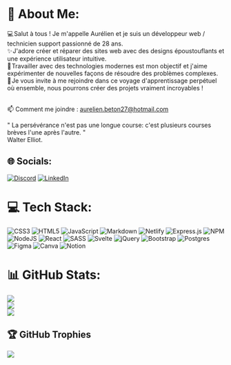# 💫 About Me:
💻 Salut à tous ! Je m'appelle Aurélien et je suis un développeur web / technicien support passionné de 28 ans. <br>✨ J'adore créer et réparer des sites web avec des designs époustouflants et une expérience utilisateur intuitive. <br>🤖 Travailler avec des technologies modernes est mon objectif et j'aime expérimenter de nouvelles façons de résoudre des problèmes complexes. <br>🚀 Je vous invite à me rejoindre dans ce voyage d'apprentissage perpétuel où ensemble, nous pourrons créer des projets vraiment incroyables !<br><br>

📫 Comment me joindre : aurelien.beton27@hotmail.com

" La persévérance n'est pas une longue course: c'est plusieurs courses brèves l'une après l'autre. "<br> Walter Elliot.<br>


## 🌐 Socials:
[![Discord](https://img.shields.io/badge/Discord-%237289DA.svg?logo=discord&logoColor=white)](https://discord.gg/#2852)
[![LinkedIn](https://img.shields.io/badge/LinkedIn-%230077B5.svg?logo=linkedin&logoColor=white)](https://linkedin.com/in/aurelien-beton-67b16b1a3/) 

# 💻 Tech Stack:
![CSS3](https://img.shields.io/badge/css3-%231572B6.svg?style=flat&logo=css3&logoColor=white) ![HTML5](https://img.shields.io/badge/html5-%23E34F26.svg?style=flat&logo=html5&logoColor=white) ![JavaScript](https://img.shields.io/badge/javascript-%23323330.svg?style=flat&logo=javascript&logoColor=%23F7DF1E) ![Markdown](https://img.shields.io/badge/markdown-%23000000.svg?style=flat&logo=markdown&logoColor=white) ![Netlify](https://img.shields.io/badge/netlify-%23000000.svg?style=flat&logo=netlify&logoColor=#00C7B7) ![Express.js](https://img.shields.io/badge/express.js-%23404d59.svg?style=flat&logo=express&logoColor=%2361DAFB) ![NPM](https://img.shields.io/badge/NPM-%23000000.svg?style=flat&logo=npm&logoColor=white) ![NodeJS](https://img.shields.io/badge/node.js-6DA55F?style=flat&logo=node.js&logoColor=white) ![React](https://img.shields.io/badge/react-%2320232a.svg?style=flat&logo=react&logoColor=%2361DAFB) ![SASS](https://img.shields.io/badge/SASS-hotpink.svg?style=flat&logo=SASS&logoColor=white) ![Svelte](https://img.shields.io/badge/svelte-%23f1413d.svg?style=flat&logo=svelte&logoColor=white) ![jQuery](https://img.shields.io/badge/jquery-%230769AD.svg?style=flat&logo=jquery&logoColor=white) ![Bootstrap](https://img.shields.io/badge/bootstrap-%23563D7C.svg?style=flat&logo=bootstrap&logoColor=white) ![Postgres](https://img.shields.io/badge/postgres-%23316192.svg?style=flat&logo=postgresql&logoColor=white) 	![Figma](https://img.shields.io/badge/figma-%23F24E1E.svg?style=flat&logo=figma&logoColor=white) ![Canva](https://img.shields.io/badge/Canva-%2300C4CC.svg?style=flat&logo=Canva&logoColor=white) ![Notion](https://img.shields.io/badge/Notion-%23000000.svg?style=flat&logo=notion&logoColor=white)
# 📊 GitHub Stats:
![](https://github-readme-stats.vercel.app/api?username=Aurelienbeton76&theme=tokyonight&hide_border=false&include_all_commits=true&count_private=true)<br/>
![](https://github-readme-streak-stats.herokuapp.com/?user=Aurelienbeton76&theme=tokyonight&hide_border=false)<br/>
![](https://github-readme-stats.vercel.app/api/top-langs/?username=Aurelienbeton76&theme=tokyonight&hide_border=false&include_all_commits=true&count_private=true&layout=compact)

## 🏆 GitHub Trophies
![](https://github-profile-trophy.vercel.app/?username=Aurelienbeton76&theme=tokyonight&no-frame=false&no-bg=true&margin-w=4)
